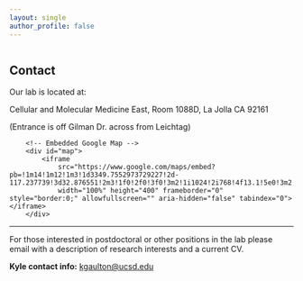 ```yaml
---
layout: single
author_profile: false
---
```

<html lang="en">
<head>
    <meta charset="UTF-8">
    <meta name="viewport" content="width=device-width, initial-scale=1.0">
    <title>Contact Us</title>
    <style>
        #map {
            height: 400px;
            width: 100%;
        }
        .container {
            max-width: 800px;
            margin: auto;
            overflow: hidden;
        }
    </style>
</head>
<body>
    <div class="container">
        <h2>Contact</h2>
        <p>Our lab is located at:</p>
        <p>Cellular and Molecular Medicine East, Room 1088D, La Jolla CA 92161</p>
        <p>(Entrance is off Gilman Dr. across from Leichtag)</p>

        <!-- Embedded Google Map -->
        <div id="map">
            <iframe
                src="https://www.google.com/maps/embed?pb=!1m14!1m12!1m3!1d3349.7552973729227!2d-117.237739!3d32.876551!2m3!1f0!2f0!3f0!3m2!1i1024!2i768!4f13.1!5e0!3m2!1sen!2sus!4v1610461919454!5m2!1sen!2sus"
                width="100%" height="400" frameborder="0" style="border:0;" allowfullscreen="" aria-hidden="false" tabindex="0"></iframe>
        </div>
<hr>
        <p>For those interested in postdoctoral or other positions in the lab please email with a description of research interests and a current CV.</p>
        <p><strong>Kyle contact info:</strong> <a href="mailto:kgaulton@ucsd.edu">kgaulton@ucsd.edu</a></p>
    </div>
</body>
</html>
